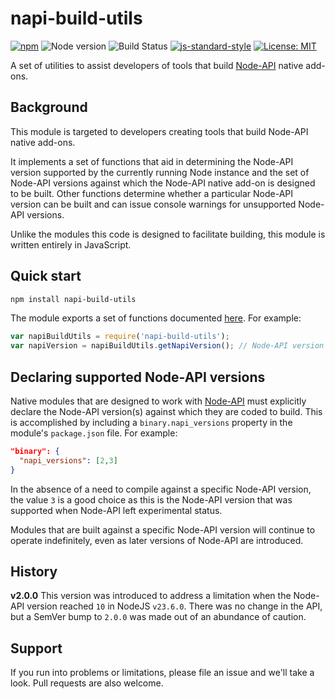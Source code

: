 # napi-build-utils

[![npm](https://img.shields.io/npm/v/napi-build-utils.svg)](https://www.npmjs.com/package/napi-build-utils)
![Node version](https://img.shields.io/node/v/prebuild.svg)
![Build Status](https://github.com/inspiredware/napi-build-utils/actions/workflows/run-npm-tests.yml/badge.svg)
[![js-standard-style](https://img.shields.io/badge/code%20style-standard-brightgreen.svg)](http://standardjs.com/)
[![License: MIT](https://img.shields.io/badge/License-MIT-yellow.svg)](https://opensource.org/licenses/MIT)

A set of utilities to assist developers of tools that build [Node-API](https://nodejs.org/api/n-api.html#n_api_n_api) native add-ons.

## Background

This module is targeted to developers creating tools that build Node-API native add-ons.

It implements a set of functions that aid in determining the Node-API version supported by the currently running Node instance and the set of Node-API versions against which the Node-API native add-on is designed to be built. Other functions determine whether a particular Node-API version can be built and can issue console warnings for unsupported Node-API versions.

Unlike the modules this code is designed to facilitate building, this module is written entirely in JavaScript.

## Quick start

```bash
npm install napi-build-utils
```

The module exports a set of functions documented [here](index.md). For example:

```javascript
var napiBuildUtils = require('napi-build-utils');
var napiVersion = napiBuildUtils.getNapiVersion(); // Node-API version supported by Node, or undefined.
```

## Declaring supported Node-API versions

Native modules that are designed to work with [Node-API](https://nodejs.org/api/n-api.html#n_api_n_api) must explicitly declare the Node-API version(s) against which they are coded to build. This is accomplished by including a `binary.napi_versions` property in the module's `package.json` file. For example:

```json
"binary": {
  "napi_versions": [2,3]
}
```

In the absence of a need to compile against a specific Node-API version, the value `3` is a good choice as this is the Node-API version that was supported when Node-API left experimental status.

Modules that are built against a specific Node-API version will continue to operate indefinitely, even as later versions of Node-API are introduced.

## History

**v2.0.0** This version was introduced to address a limitation when the Node-API version reached `10` in NodeJS `v23.6.0`. There was no change in the API, but a SemVer bump to `2.0.0` was made out of an abundance of caution.

## Support

If you run into problems or limitations, please file an issue and we'll take a look. Pull requests are also welcome.
